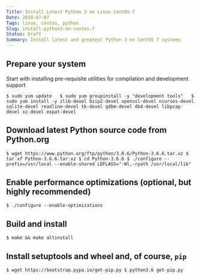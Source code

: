 ```yaml
---
Title: Install Latest Python 3 on Linux CentOS-7
Date: 2018-07-07
Tags: linux, centos, python
Slug: install-python3-on-centos-7
Status: Draft
Summary: Install latest and greatest Python 3 on CentOS 7 systems 
---
```


## Prepare your system

Start with installing pre-requisite utilities for compilation and development support

`
$ sudo yum update  
$ sudo yum groupinstall -y "development tools"  
$ sudo yum install -y zlib-devel bzip2-devel openssl-devel ncurses-devel sqlite-devel readline-devel tk-devel gdbm-devel db4-devel libpcap-devel xz-devel expat-devel
`

## Download latest Python source code from Python.org
`
$ wget https://www.python.org/ftp/python/3.6.6/Python-3.6.6.tar.xz
$ tar xf Python-3.6.6.tar.xz
$ cd Python-3.6.6
$ ./configure --prefix=/usr/local --enable-shared LDFLAGS="-Wl,-rpath /usr/local/lib"
`

## Enable performance optimizations (optional, but highly recommended)
`
$ ./configure --enable-optimizations
`
 
## Build and install
`
 $ make && make altinstall
`

## Install setuptools and wheel and, of course, `pip`
`
$ wget https://bootstrap.pypa.io/get-pip.py
$ python3.6 get-pip.py
`
